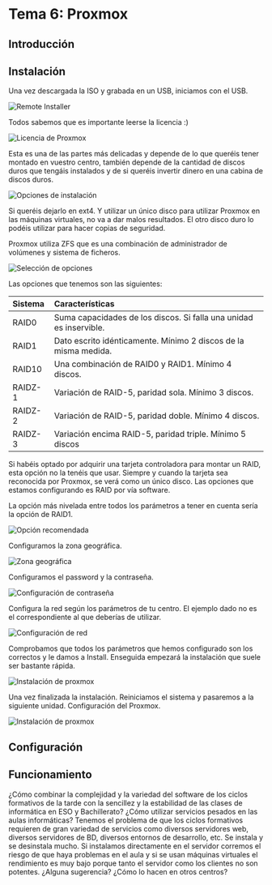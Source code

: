 # Tema 6: Proxmox
## Introducción


## Instalación
Una vez descargada la ISO y grabada en un USB, iniciamos con el USB.

![Remote Installer](img/tema6/1.png "Licencia de Proxmox")

Todos sabemos que es importante leerse la licencia :)

![Licencia de Proxmox](img/tema6/2.png "Licencia de Proxmox")


Esta es una de las partes más delicadas y depende de lo que queréis tener montado en vuestro centro, también depende de la cantidad de discos duros que tengáis instalados y de si queréis invertir dinero en una cabina de discos duros.

![Opciones de instalación](img/tema6/3.png "Opciones de instalación")

Si queréis dejarlo en ext4. Y utilizar un único disco para utilizar Proxmox en las máquinas virtuales, no va a dar malos resultados. El otro disco duro lo podéis utilizar para hacer copias de seguridad.

Proxmox utiliza ZFS que es una combinación de administrador de volúmenes y sistema de ficheros.

![Selección de opciones](img/tema6/4.png "Selección de opciones")


Las opciones que tenemos son las siguientes:

| Sistema         | Características |
|:--------------|:-----|
|RAID0 	|Suma capacidades de los discos. Si falla una unidad es inservible.|
|RAID1 	|Dato escrito idénticamente. Mínimo 2 discos de la misma medida.|
|RAID10 |	Una combinación de RAID0 y RAID1. Mínimo 4 discos.|
|RAIDZ-1 |	Variación de RAID-5, paridad sola. Mínimo 3 discos.|
|RAIDZ-2 |	Variación de RAID-5, paridad doble. Mínimo 4 discos.|
|RAIDZ-3 |	Variación encima RAID-5, paridad triple. Mínimo 5 discos|

Si habéis optado por adquirir una tarjeta controladora para montar un RAID, esta opción no la tenéis que usar. Siempre y cuando la tarjeta sea reconocida por Proxmox, se verá como un único disco. Las opciones que estamos configurando es RAID por vía software.

La opción más nivelada entre todos los parámetros a tener en cuenta sería la opción de RAID1.

![Opción recomendada](img/tema6/5.png "Opción recomendada")


Configuramos la zona geográfica.

![Zona geográfica](img/tema6/6.png "Zona geográfica")


Configuramos el password y la contraseña.

![Configuración de contraseña](img/tema6/7.png "Configuración de contraseña")


Configura la red según los parámetros de tu centro. El ejemplo dado no es el correspondiente al que deberías de utilizar.

![Configuración de red](img/tema6/8.png "Configuración de red")

Comprobamos que todos los parámetros que hemos configurado son los correctos y le damos a Install. Enseguida empezará la instalación que suele ser bastante rápida.

![Instalación de proxmox](img/tema6/9.png "Instalación de proxmox")


Una vez finalizada la instalación. Reiniciamos el sistema y pasaremos a la siguiente unidad. Configuración del Proxmox.

![Instalación de proxmox](img/tema6/10.png "Instalación de proxmox")

## Configuración


## Funcionamiento
¿Cómo combinar la complejidad y la variedad del software de los ciclos formativos de la tarde con la sencillez y la estabilidad de las clases de informática en ESO y Bachillerato? ¿Cómo utilizar servicios pesados en las aulas informáticas? Tenemos el problema de que los ciclos formativos requieren de gran variedad de servicios como diversos servidores web, diversos servidores de BD, diversos entornos de desarrollo, etc. Se instala y se desinstala mucho. Si instalamos directamente en el servidor corremos el riesgo de que haya problemas en el aula y si se usan máquinas virtuales el rendimiento es muy bajo porque tanto el servidor como los clientes no son potentes. ¿Alguna sugerencia? ¿Cómo lo hacen en otros centros?